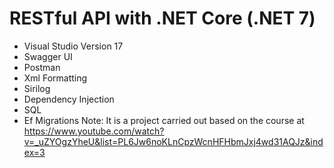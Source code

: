 # RESTful API with .NET Core (.NET 7)
- Visual Studio Version 17
- Swagger UI
- Postman
- Xml Formatting
- Sirilog
- Dependency Injection
- SQL
- Ef Migrations
Note: It is a project carried out based on the course at https://www.youtube.com/watch?v=_uZYOgzYheU&list=PL6Jw6noKLnCpzWcnHFHbmJxj4wd31AQJz&index=3
